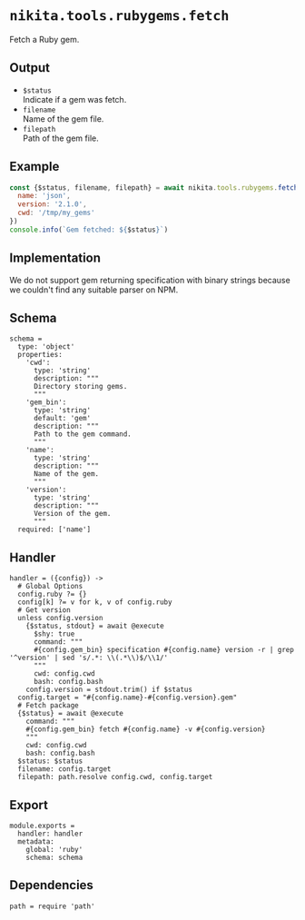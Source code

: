 
# `nikita.tools.rubygems.fetch`

Fetch a Ruby gem.

## Output

* `$status`   
  Indicate if a gem was fetch.
* `filename`   
  Name of the gem file.
* `filepath`   
  Path of the gem file.

## Example

```js
const {$status, filename, filepath} = await nikita.tools.rubygems.fetch({
  name: 'json',
  version: '2.1.0',
  cwd: '/tmp/my_gems'
})
console.info(`Gem fetched: ${$status}`)
```

## Implementation

We do not support gem returning specification with binary strings because we
couldn't find any suitable parser on NPM.

## Schema

    schema =
      type: 'object'
      properties:
        'cwd':
          type: 'string'
          description: """
          Directory storing gems.
          """
        'gem_bin':
          type: 'string'
          default: 'gem'
          description: """
          Path to the gem command.
          """
        'name':
          type: 'string'
          description: """
          Name of the gem.
          """
        'version':
          type: 'string'
          description: """
          Version of the gem.
          """
      required: ['name']

## Handler

    handler = ({config}) ->
      # Global Options
      config.ruby ?= {}
      config[k] ?= v for k, v of config.ruby
      # Get version
      unless config.version
        {$status, stdout} = await @execute
          $shy: true
          command: """
          #{config.gem_bin} specification #{config.name} version -r | grep '^version' | sed 's/.*: \\(.*\\)$/\\1/'
          """
          cwd: config.cwd
          bash: config.bash
        config.version = stdout.trim() if $status
      config.target = "#{config.name}-#{config.version}.gem"
      # Fetch package
      {$status} = await @execute
        command: """
        #{config.gem_bin} fetch #{config.name} -v #{config.version}
        """
        cwd: config.cwd
        bash: config.bash
      $status: $status
      filename: config.target
      filepath: path.resolve config.cwd, config.target

## Export

    module.exports =
      handler: handler
      metadata:
        global: 'ruby'
        schema: schema

## Dependencies

    path = require 'path'
